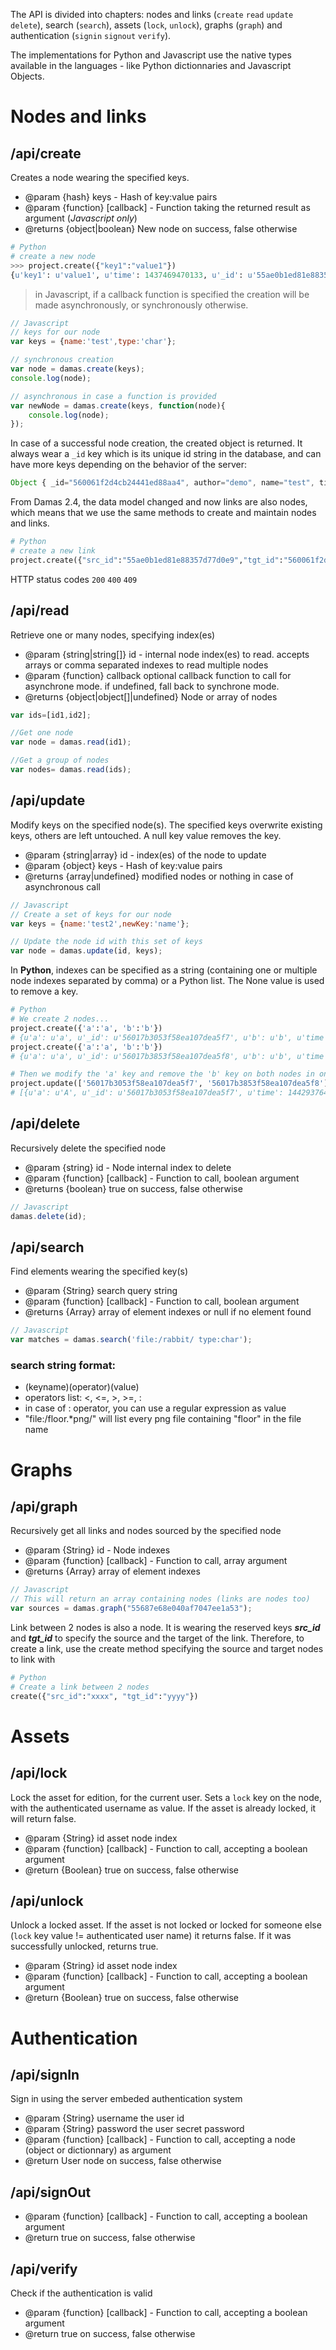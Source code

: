 The API is divided into chapters: nodes and links (`create` `read` `update` `delete`), search (`search`), assets (`lock`, `unlock`), graphs (`graph`) and authentication (`signin` `signout` `verify`).

The implementations for Python and Javascript use the native types available in the languages - like Python dictionnaries and Javascript Objects.

# Nodes and links

## /api/create
Creates a node wearing the specified keys.

* @param {hash} keys - Hash of key:value pairs
* @param {function} [callback] - Function taking the returned result as argument (_Javascript only_)
* @returns {object|boolean} New node on success, false otherwise

```python
# Python
# create a new node
>>> project.create({"key1":"value1"})
{u'key1': u'value1', u'time': 1437469470133, u'_id': u'55ae0b1ed81e88357d77d0e9', u'author': u'demo'}
```

> in Javascript, if a callback function is specified the creation will be made asynchronously, or synchronously otherwise.

```js
// Javascript
// keys for our node
var keys = {name:'test',type:'char'};

// synchronous creation
var node = damas.create(keys);
console.log(node);

// asynchronous in case a function is provided
var newNode = damas.create(keys, function(node){
    console.log(node);
});
```

In case of a successful node creation, the created object is returned. It always wear a `_id` key which is its unique id string in the database, and can have more keys depending on the behavior of the server:

```js
Object { _id="560061f2d4cb24441ed88aa4", author="demo", name="test", time=1442865650145, type="char" }
```

From Damas 2.4, the data model changed and now links are also nodes, which means that we use the same methods to create and maintain nodes and links.

```python
# Python
# create a new link
project.create({"src_id":"55ae0b1ed81e88357d77d0e9","tgt_id":"560061f2d4cb24441ed88aa4"})
```

HTTP status codes `200` `400` `409`

## /api/read
Retrieve one or many nodes, specifying index(es)
* @param {string|string[]} id - internal node index(es) to read. accepts arrays or comma separated indexes to read multiple nodes
* @param {function} callback optional callback function to call for asynchrone mode. if undefined, fall back to synchrone mode.
* @returns {object|object[]|undefined} Node or array of nodes
```js
var ids=[id1,id2];

//Get one node
var node = damas.read(id1);

//Get a group of nodes
var nodes= damas.read(ids);
```
## /api/update
Modify keys on the specified node(s). The specified keys overwrite existing keys, others are left untouched. A null key value removes the key.
* @param {string|array} id - index(es) of the node to update
* @param {object} keys - Hash of key:value pairs
* @returns {array|undefined} modified nodes or nothing in case of asynchronous call
```js
// Javascript
// Create a set of keys for our node
var keys = {name:'test2',newKey:'name'};

// Update the node id with this set of keys
var node = damas.update(id, keys);
```

In __Python__, indexes can be specified as a string (containing one or multiple node indexes separated by comma) or a Python list. The None value is used to remove a key.

```py
# Python
# We create 2 nodes...
project.create({'a':'a', 'b':'b'})
# {u'a': u'a', u'_id': u'56017b3053f58ea107dea5f7', u'b': u'b', u'time': 1442937648390, u'author': u'demo'}
project.create({'a':'a', 'b':'b'})
# {u'a': u'a', u'_id': u'56017b3853f58ea107dea5f8', u'b': u'b', u'time': 1442937656258, u'author': u'demo'}

# Then we modify the 'a' key and remove the 'b' key on both nodes in one query
project.update(['56017b3053f58ea107dea5f7', '56017b3853f58ea107dea5f8'], {'a':'A', 'b':None})
# [{u'a': u'A', u'_id': u'56017b3053f58ea107dea5f7', u'time': 1442937648390, u'author': u'demo'}, {u'a': u'A', u'_id': u'56017b3853f58ea107dea5f8', u'time': 1442937656258, u'author': u'demo'}]
```


## /api/delete
Recursively delete the specified node
* @param {string} id - Node internal index to delete
* @param {function} [callback] - Function to call, boolean argument
* @returns {boolean} true on success, false otherwise
```js
// Javascript
damas.delete(id);
```

## /api/search
Find elements wearing the specified key(s)
* @param {String} search query string
* @param {function} [callback] - Function to call, boolean argument
* @returns {Array} array of element indexes or null if no element found

```js
// Javascript
var matches = damas.search('file:/rabbit/ type:char');
```

### search string format:

* (keyname)(operator)(value)
* operators list: <, <=, >, >=, :
* in case of : operator, you can use a regular expression as value
* "file:/floor.*png/" will list every png file containing "floor" in the file name


# Graphs

## /api/graph
Recursively get all links and nodes sourced by the specified node
* @param {String} id - Node indexes
* @param {function} [callback] - Function to call, array argument
* @returns {Array} array of element indexes

```js
// Javascript
// This will return an array containing nodes (links are nodes too)
var sources = damas.graph("55687e68e040af7047ee1a53");
```

Link between 2 nodes is also a node. It is wearing the reserved keys ___src_id___ and ___tgt_id___ to specify the source and the target of the link. Therefore, to create a link, use the create method specifying the source and target nodes to link with 
```Python
# Python
# Create a link between 2 nodes
create({"src_id":"xxxx", "tgt_id":"yyyy"})
```

# Assets

## /api/lock
Lock the asset for edition, for the current user. Sets a `lock` key on the node, with the authenticated username as value. If the asset is already locked, it will return false.
* @param {String} id asset node index
* @param {function} [callback] - Function to call, accepting a boolean argument
* @return {Boolean} true on success, false otherwise

## /api/unlock
Unlock a locked asset. If the asset is not locked or locked for someone else (`lock` key value != authenticated user name) it returns false. If it was successfully unlocked, returns true.
* @param {String} id asset node index
* @param {function} [callback] - Function to call, accepting a boolean argument
* @return {Boolean} true on success, false otherwise

<!--
## Trees, based on a #parent key

- damas.ancestors( id )
- damas.children( id )
- damas.move( id, target )

## Version control

### damas.backup( id )
Copy the current version to backup folder, preserving mtime
* @param {Integer} $id the asset

### damas.increment( id )
Increment the asset after a successful backup and commit sequence
* @param {String} asset node index
* @param {String} user message for the new version

### damas.upload( files )
Process the file upload
* @param {String} $id the asset
* @param {String} $path the path of the uploaded file in the temporary folder
* @param {String} $message
* @returns {Boolean} true on success, false otherwise

-->

# Authentication

## /api/signIn
Sign in using the server embeded authentication system
* @param {String} username the user id
* @param {String} password the user secret password
* @param {function} [callback] - Function to call, accepting a node (object or dictionnary) as argument
* @return User node on success, false otherwise

## /api/signOut
* @param {function} [callback] - Function to call, accepting a boolean argument
* @return true on success, false otherwise

## /api/verify
Check if the authentication is valid
* @param {function} [callback] - Function to call, accepting a boolean argument
* @return true on success, false otherwise
